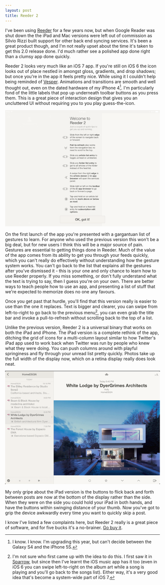 ```yaml
---
layout: post
title: Reeder 2
---
```


I've been using [Reeder][1] for a few years now, but when Google Reader was shut down the the iPad and Mac versions were left out of commission as Silvio Rizzi built support for other back end syncing services. It's been a great product though, and I'm not really upset about the time it's taken to get this 2.0 release done. I'd much rather see a polished app done right than a clumsy app done quickly.

Reeder 2 looks very much like an iOS 7 app. If you're still on iOS 6 the icon looks out of place nestled in amongst gloss, gradients, and drop shadows; but once you're in the app it feels pretty nice. While using it I couldn't help being reminded of [Vesper][2]. Animations and transitions are smooth and well thought out, even on the dated hardware of my iPhone 4[^1]. I'm particularly fond of the little labels that pop up underneath toolbar buttons as you press them. This is a great piece of interaction design that gives you an uncluttered UI without requiring you to you play guess-the-icon.

<img src="/images/2013-09-28-reeder-instructions.png" alt="Reeder's instructions screen on the iPad." title="Reeder's instructions screen on the iPad."/>

On the first launch of the app you're presented with a gargantuan list of gestures to learn. For anyone who used the previous version this won't be a big deal, but for new users I think this will be a major source of pain. Gestures are essential to getting things done in Reeder. Much of the value of the app comes from its ability to get you through your feeds quickly, which you can't really do effectively without understanding how the gesture system works. You can't go back to the list that explains all the gestures after you've dismissed it - this is your one and only chance to learn how to use Reeder properly. If you miss something, or don't fully understand what the text is trying to say, then I guess you're on your own. There are better ways to teach people how to use an app, and presenting a list of stuff that we're expected to memorize does no one any favours.

Once you get past that hurdle, you'll find that this version really is easier to use than the one it replaces. Text is bigger and clearer, you can swipe from left-to-right to go back to the previous menu[^2], you can even grab the title bar and invoke a pull-to-refresh without scrolling back to the top of a list.

Unlike the previous version, Reeder 2 is a universal binary that works on both the iPad and iPhone. The iPad version is a complete rethink of the app, ditching the grid of icons for a multi-column layout similar to how Twitter's iPad app used to work back when Twitter was run by people who knew what they were doing. You can push columns around with playful springiness and fly through your unread list pretty quickly. Photos take up the full width of the display now, which on a retina display really does look neat.

<img src="/images/2013-09-28-reeder-full-width-images.png" alt="Reeder displaying an image on the iPad." title="Reeder displaying an image on the iPad."/>

My only gripe about the iPad version is the buttons to flick back and forth between posts are now at the bottom of the display rather than the side. When they were on the side you could hold your iPad in both hands, and have the buttons within swinging distance of your thumb. Now you've got to grip the device awkwardly every time you want to quickly skip a post.

I know I've listed a few complaints here, but Reeder 2 really is a great piece of software, and for five bucks it's a no-brainer. [Go buy it][4].

[^1]: I know. I know. I'm upgrading this year, but can't decide between the Galaxy S4 and the iPhone 5S.
[^2]: I'm not sure who first came up with the idea to do this. I first saw it in [Sparrow][3], but since then I've learnt the iOS music app has it too (even in iOS 6 you can swipe left-to-right on the album art while a song is playing and you'll go back to the songs list). Either way, it's a very good idea that's become a system-wide part of iOS 7.

[1]: http://reederapp.com/
[2]: http://vesperapp.co/
[3]: http://sparrowmailapp.com/
[4]: https://itunes.apple.com/us/app/reeder-2/id697846300